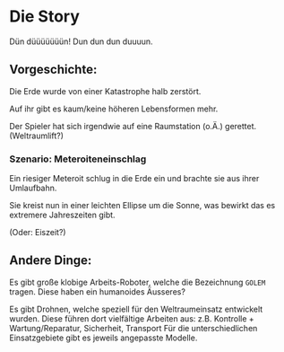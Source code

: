 Die Story
=========

Dün düüüüüüün!
Dun dun dun duuuun.


## Vorgeschichte:

Die Erde wurde von einer Katastrophe halb zerstört.

Auf ihr gibt es kaum/keine höheren Lebensformen mehr.

Der Spieler hat sich irgendwie auf eine Raumstation (o.Ä.) gerettet.
(Weltraumlift?)




### Szenario: Meteroiteneinschlag

Ein riesiger Meteroit schlug in die Erde ein
und brachte sie aus ihrer Umlaufbahn.

Sie kreist nun in einer leichten Ellipse um die Sonne,
was bewirkt das es extremere Jahreszeiten gibt.

(Oder: Eiszeit?)



## Andere Dinge:

Es gibt große klobige Arbeits-Roboter,
welche die Bezeichnung `GOLEM` tragen.
Diese haben ein humanoides Äusseres?

Es gibt Drohnen, welche speziell für den Weltraumeinsatz entwickelt wurden.
Diese führen dort vielfältige Arbeiten aus:
z.B. Kontrolle + Wartung/Reparatur, Sicherheit, Transport
Für die unterschiedlichen Einsatzgebiete gibt es jeweils angepasste Modelle.
